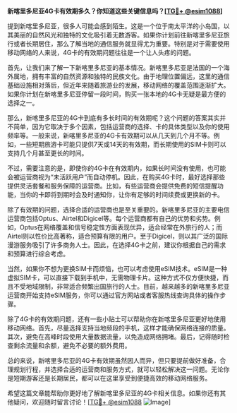 **新喀里多尼亚4G卡有效期多久？你知道这些关键信息吗？[[TG💪+ @esim1088](https://t.me/s/esim1088)]**

提到新喀里多尼亚，很多人可能会感到陌生。这是一个位于南太平洋的小岛国，以其美丽的自然风光和独特的文化吸引着无数游客。如果你计划前往新喀里多尼亚旅行或者长期居住，那么了解当地的通信服务就显得尤为重要。特别是对于需要使用移动网络的人来说，4G卡的有效期问题往往是一个让人头疼的问题。

首先，让我们来了解一下新喀里多尼亚的基本情况。新喀里多尼亚是法国的一个海外属地，拥有丰富的自然资源和独特的民族文化。由于地理位置偏远，这里的通信基础设施相对落后，但近年来随着旅游业的发展，移动网络的覆盖范围逐渐扩大。如果你计划在新喀里多尼亚停留一段时间，购买一张本地的4G卡无疑是最方便的选择之一。

那么，新喀里多尼亚的4G卡到底有多长时间的有效期呢？这个问题的答案其实并不简单，因为它取决于多个因素，包括运营商的选择、卡的具体类型以及你的使用频率等。一般来说，新喀里多尼亚的4G卡有效期可以从几天到几个月不等。例如，一些短期旅游卡可能只提供7天或14天的有效期，而长期使用的SIM卡则可以支持几个月甚至更长的时间。

不过，需要注意的是，即使你的4G卡在有效期内，如果长时间没有使用，也可能会被运营商视为“未活跃用户”而自动停机。因此，在购买4G卡时，最好选择那些提供灵活套餐和服务保障的运营商。比如，有些运营商会提供免费的短信提醒功能，当你的卡即将到期时会及时通知你，让你有足够的时间续费或更换新的卡。

除了有效期的问题，选择合适的运营商也是至关重要的。新喀里多尼亚的主要电信运营商包括Optus、Airtel和Digicel等。每个运营商都有自己的优势和劣势。例如，Optus在网络覆盖和信号稳定性方面表现优异，适合经常在外旅行的人；而Airtel则以性价比高著称，适合预算有限的用户。至于Digicel，则以其广泛的国际漫游服务吸引了许多商务人士。因此，在选择4G卡之前，建议你根据自己的需求和预算进行综合考虑。

当然，如果你不想为更换SIM卡而烦恼，也可以考虑使用eSIM技术。eSIM是一种虚拟SIM卡，可以直接下载到手机中，无需物理卡片。这种方式不仅方便快捷，而且不受地域限制，非常适合频繁出国旅行的人士。目前，越来越多的新喀里多尼亚运营商开始支持eSIM服务，你可以通过官方网站或者客服热线查询具体的操作步骤。

除了4G卡的有效期问题，还有一些小贴士可以帮助你在新喀里多尼亚更好地使用移动网络。首先，尽量选择支持当地频段的手机，这样才能确保网络连接的质量。其次，避免在高峰时段使用大量数据流量，以免造成网络拥堵。最后，记得随时检查剩余流量和余额，避免不必要的额外费用。

总的来说，新喀里多尼亚的4G卡有效期虽然因人而异，但只要提前做好准备，合理规划行程，并选择合适的运营商和服务方式，就可以轻松解决这一问题。无论你是短期游客还是长期居民，都可以在这里享受到便捷高效的移动网络服务。

希望这篇文章能帮助你更好地了解新喀里多尼亚的4G卡相关信息。如果你还有其他疑问，欢迎随时留言讨论！[[TG💪+ @esim1088](https://t.me/s/esim1088) ![Image](https://i.postimg.cc/4NQfJmqS/Snipaste-2025-05-13-00-14-12.png)]